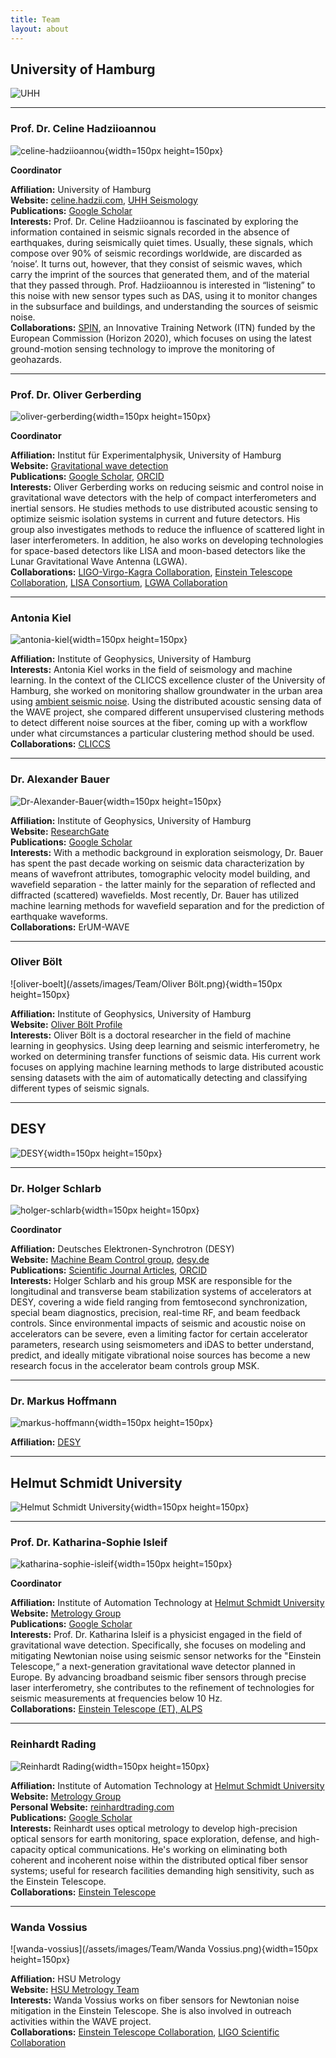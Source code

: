```yaml
---
title: Team
layout: about
---
```


## University of Hamburg

![UHH](/assets/images/Logo/uni_hamburg_square.png)

---

### Prof. Dr. Celine Hadziioannou

![celine-hadziioannou](/assets/images/Team/celine-hadziioannou-round.png){width=150px height=150px}

**Coordinator**

**Affiliation:** University of Hamburg  
**Website:** [celine.hadzii.com](https://celine.hadzii.com), [UHH Seismology](https://www.geo.uni-hamburg.de/en/geophysik/forschung/seismology.html)  
**Publications:** [Google Scholar](https://scholar.google.de/citations?hl=en&user=WvhdbrgAAAAJ)  
**Interests:** Prof. Dr. Celine Hadziioannou is fascinated by exploring the information contained in seismic signals recorded in the absence of earthquakes, during seismically quiet times. Usually, these signals, which compose over 90% of seismic recordings worldwide, are discarded as ‘noise’. It turns out, however, that they consist of seismic waves, which carry the imprint of the sources that generated them, and of the material that they passed through. Prof. Hadziioannou is interested in “listening” to this noise with new sensor types such as DAS, using it to monitor changes in the subsurface and buildings, and understanding the sources of seismic noise.  
**Collaborations:** [SPIN](https://spin-itn.eu/), an Innovative Training Network (ITN) funded by the European Commission (Horizon 2020), which focuses on using the latest ground-motion sensing technology to improve the monitoring of geohazards.

---

### Prof. Dr. Oliver Gerberding

![oliver-gerberding](/assets/images/Team/oliver_gerberding_round.png){width=150px height=150px}

**Coordinator**

**Affiliation:** Institut für Experimentalphysik, University of Hamburg  
**Website:** [Gravitational wave detection](https://www.physik.uni-hamburg.de/iexp/gwd)  
**Publications:** [Google Scholar](https://scholar.google.com/citations?user=-h2HvqcAAAAJ&hl=de), [ORCID](https://orcid.org/0000-0001-7740-2698)  
**Interests:** Oliver Gerberding works on reducing seismic and control noise in gravitational wave detectors with the help of compact interferometers and inertial sensors. He studies methods to use distributed acoustic sensing to optimize seismic isolation systems in current and future detectors. His group also investigates methods to reduce the influence of scattered light in laser interferometers. In addition, he also works on developing technologies for space-based detectors like LISA and moon-based detectors like the Lunar Gravitational Wave Antenna (LGWA).  
**Collaborations:** [LIGO-Virgo-Kagra Collaboration](https://www.ligo.org/), [Einstein Telescope Collaboration](https://www.et-gw.eu/), [LISA Consortium](https://www.lisamission.org/), [LGWA Collaboration](http://lgwa.unicam.it/index.php)

---

### Antonia Kiel

![antonia-kiel](/assets/images/Team/antonia_kiel_round.png){width=150px height=150px}

**Affiliation:** Institute of Geophysics, University of Hamburg  
**Interests:** Antonia Kiel works in the field of seismology and machine learning. In the context of the CLICCS excellence cluster of the University of Hamburg, she worked on monitoring shallow groundwater in the urban area using [ambient seismic noise](https://www.youtube.com/watch?v=9IATkjy-sdA&t=402s). Using the distributed acoustic sensing data of the WAVE project, she compared different unsupervised clustering methods to detect different noise sources at the fiber, coming up with a workflow under what circumstances a particular clustering method should be used.  
**Collaborations:** [CLICCS](https://www.cliccs.uni-hamburg.de/de.html)

---

### Dr. Alexander Bauer

![Dr-Alexander-Bauer](/assets/images/Team/photo_bauer_200x200.png){width=150px height=150px}

**Affiliation:** Institute of Geophysics, University of Hamburg  
**Website:** [ResearchGate](https://www.researchgate.net/profile/Alexander-Bauer-3)  
**Publications:** [Google Scholar](https://scholar.google.de/citations?user=yxmye-sAAAAJ)  
**Interests:** With a methodic background in exploration seismology, Dr. Bauer has spent the past decade working on seismic data characterization by means of wavefront attributes, tomographic velocity model building, and wavefield separation - the latter mainly for the separation of reflected and diffracted (scattered) wavefields. Most recently, Dr. Bauer has utilized machine learning methods for wavefield separation and for the prediction of earthquake waveforms.  
**Collaborations:** ErUM-WAVE

---

### Oliver Bölt

![oliver-boelt](/assets/images/Team/Oliver Bölt.png){width=150px height=150px}

**Affiliation:** Institute of Geophysics, University of Hamburg  
**Website:** [Oliver Bölt Profile](https://www.geo.uni-hamburg.de/en/geophysik/personen/boelt-oliver.html)  
**Interests:** Oliver Bölt is a doctoral researcher in the field of machine learning in geophysics. Using deep learning and seismic interferometry, he worked on determining transfer functions of seismic data. His current work focuses on applying machine learning methods to large distributed acoustic sensing datasets with the aim of automatically detecting and classifying different types of seismic signals.

---

## DESY

![DESY](/assets/images/Logo/desy.png){width=150px height=150px}

---

### Dr. Holger Schlarb

![holger-schlarb](/assets/images/Team/fotor-2024050716349.png){width=150px height=150px}

**Coordinator**

**Affiliation:** Deutsches Elektronen-Synchrotron (DESY)  
**Website:** [Machine Beam Control group](https://msk.desy.de/), [desy.de](https://www.desy.de/index_eng.html)  
**Publications:** [Scientific Journal Articles](https://msk.desy.de/e88991/e89336/index_ger.html), [ORCID](https://orcid.org/0000-0003-4115-5183)  
**Interests:** Holger Schlarb and his group MSK are responsible for the longitudinal and transverse beam stabilization systems of accelerators at DESY, covering a wide field ranging from femtosecond synchronization, special beam diagnostics, precision, real-time RF, and beam feedback controls. Since environmental impacts of seismic and acoustic noise on accelerators can be severe, even a limiting factor for certain accelerator parameters, research using seismometers and iDAS to better understand, predict, and ideally mitigate vibrational noise sources has become a new research focus in the accelerator beam controls group MSK.

---

### Dr. Markus Hoffmann

![markus-hoffmann](/assets/images/Team/placeholder.png){width=150px height=150px}

**Affiliation:** [DESY](https://www.desy.de)

---

## Helmut Schmidt University

![Helmut Schmidt University](/assets/images/Logo/logo_HSU.png){width=150px height=150px}

---

### Prof. Dr. Katharina-Sophie Isleif

![katharina-sophie-isleif](/assets/images/Team/katharina_sophie_lief_round.png){width=150px height=150px}

**Coordinator**

**Affiliation:** Institute of Automation Technology at [Helmut Schmidt University](https://www.hsu-hh.de/)  
**Website:** [Metrology Group](https://www.hsu-hh.de/mt)  
**Publications:** [Google Scholar](https://scholar.google.com/citations?hl=de&user=5clbTvsAAAAJ&view_op=list_works&sortby=pubdate)  
**Interests:** Prof. Dr. Katharina Isleif is a physicist engaged in the field of gravitational wave detection. Specifically, she focuses on modeling and mitigating Newtonian noise using seismic sensor networks for the "Einstein Telescope,“ a next-generation gravitational wave detector planned in Europe. By advancing broadband seismic fiber sensors through precise laser interferometry, she contributes to the refinement of technologies for seismic measurements at frequencies below 10 Hz.  
**Collaborations:** [Einstein Telescope (ET), ALPS](https://alps.desy.de/)

---

### Reinhardt Rading

![Reinhardt Rading](/assets/images/Team/reinhardt.png){width=150px height=150px}

**Affiliation:** Institute of Automation Technology at [Helmut Schmidt University](https://www.hsu-hh.de/)  
**Website:** [Metrology Group](https://www.hsu-hh.de/mt)  
**Personal Website:** [reinhardtrading.com](https://reinhardtrading.com/)  
**Publications:** [Google Scholar](https://scholar.google.com/citations?user=TTOUhhQAAAAJ&hl=en)  
**Interests:** Reinhardt uses optical metrology to develop high-precision optical sensors for earth monitoring, space exploration, defense, and high-capacity optical communications. He's working on eliminating both coherent and incoherent noise within the distributed optical fiber sensor systems; useful for research facilities demanding high sensitivity, such as the Einstein Telescope.  
**Collaborations:** [Einstein Telescope](https://www.et-gw.eu/index.php)

---

### Wanda Vossius

![wanda-vossius](/assets/images/Team/Wanda Vossius.png){width=150px height=150px}

**Affiliation:** HSU Metrology  
**Website:** [HSU Metrology Team](https://www.hsu-hh.de/mt/mtteam/)  
**Interests:** Wanda Vossius works on fiber sensors for Newtonian noise mitigation in the Einstein Telescope. She is also involved in outreach activities within the WAVE project.  
**Collaborations:** [Einstein Telescope Collaboration](https://www.et-gw.eu/), [LIGO Scientific Collaboration](https://www.ligo.org/)
